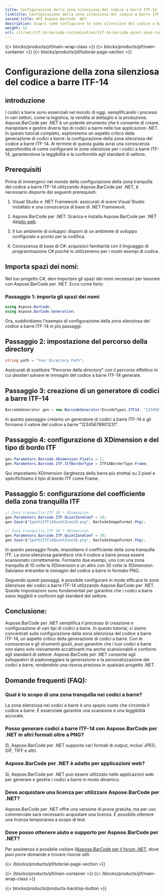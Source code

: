 ```yaml
---
title: Configurazione della zona silenziosa del codice a barre ITF-14
linktitle: Configurazione della zona silenziosa del codice a barre ITF-14
second_title: API Aspose.BarCode .NET
description: Scopri come configurare le zone silenziose del codice a barre ITF-14 con Aspose.BarCode per .NET. Garantisci leggibilità e conformità senza sforzo.
weight: 12
url: /it/net/itf-14-barcode-customization/itf-14-barcode-quiet-zone-configuration/
---
```


{{< blocks/products/pf/main-wrap-class >}}
{{< blocks/products/pf/main-container >}}
{{< blocks/products/pf/tutorial-page-section >}}

# Configurazione della zona silenziosa del codice a barre ITF-14


## introduzione

I codici a barre sono essenziali nel mondo di oggi, semplificando i processi in vari settori, come la logistica, la vendita al dettaglio e la produzione. Aspose.BarCode per .NET è un potente strumento che ti consente di creare, manipolare e gestire diversi tipi di codici a barre nelle tue applicazioni .NET. In questo tutorial completo, esploreremo un aspetto critico della generazione di codici a barre: la configurazione della zona silenziosa del codice a barre ITF-14. Al termine di questa guida avrai una conoscenza approfondita di come configurare le zone silenziose per i codici a barre ITF-14, garantendone la leggibilità e la conformità agli standard di settore.

## Prerequisiti

Prima di immergerci nel mondo della configurazione della zona tranquilla del codice a barre ITF-14 utilizzando Aspose.BarCode per .NET, è necessario disporre dei seguenti prerequisiti:

1. Visual Studio e .NET Framework: assicurati di avere Visual Studio installato e una conoscenza di base di .NET Framework.

2.  Aspose.BarCode per .NET: Scarica e installa Aspose.BarCode per .NET dal[sito web](https://releases.aspose.com/barcode/net/).

3. Il tuo ambiente di sviluppo: disponi di un ambiente di sviluppo configurato e pronto per la codifica.

4. Conoscenza di base di C#: acquisisci familiarità con il linguaggio di programmazione C# poiché lo utilizzeremo per i nostri esempi di codice.

## Importa spazi dei nomi:

Nel tuo progetto C#, devi importare gli spazi dei nomi necessari per lavorare con Aspose.BarCode per .NET. Ecco come farlo:

### Passaggio 1: importa gli spazi dei nomi

```csharp
using Aspose.BarCode;
using Aspose.BarCode.Generation;
```

Ora, suddividiamo l'esempio di configurazione della zona silenziosa del codice a barre ITF-14 in più passaggi:

## Passaggio 2: impostazione del percorso della directory

```csharp
string path = "Your Directory Path";
```

Assicurati di sostituire "Percorso della directory" con il percorso effettivo in cui desideri salvare le immagini del codice a barre ITF-14 generate.

## Passaggio 3: creazione di un generatore di codici a barre ITF-14

```csharp
BarcodeGenerator gen = new BarcodeGenerator(EncodeTypes.ITF14, "12345678901231");
```

In questo passaggio creiamo un generatore di codici a barre ITF-14 e gli forniamo il valore del codice a barre "12345678901231".

## Passaggio 4: configurazione di XDimension e del tipo di bordo ITF

```csharp
gen.Parameters.Barcode.XDimension.Pixels = 2;
gen.Parameters.Barcode.ITF.ItfBorderType = ITF14BorderType.Frame;
```

Qui impostiamo XDimension (larghezza della barra più stretta) su 2 pixel e specifichiamo il tipo di bordo ITF come Frame.

## Passaggio 5: configurazione del coefficiente della zona tranquilla ITF

```csharp
// Zona tranquilla ITF 10 * XDimension
gen.Parameters.Barcode.ITF.QuietZoneCoef = 10;
gen.Save($"{path}ITF14QuietZone10.png", BarCodeImageFormat.Png);

// Zona tranquilla ITF 30 * XDimension
gen.Parameters.Barcode.ITF.QuietZoneCoef = 30;
gen.Save($"{path}ITF14QuietZone30.png", BarCodeImageFormat.Png);
```

In questo passaggio finale, impostiamo il coefficiente della zona tranquilla ITF. La zona silenziosa garantisce che il codice a barre possa essere scansionato correttamente. Forniamo due esempi, uno con una zona tranquilla di 10 volte la XDimension e un altro con 30 volte la XDimension. Salviamo entrambe le immagini del codice a barre in formato PNG.

Seguendo questi passaggi, è possibile configurare in modo efficace le zone silenziose dei codici a barre ITF-14 utilizzando Aspose.BarCode per .NET. Queste impostazioni sono fondamentali per garantire che i codici a barre siano leggibili e conformi agli standard del settore.

## Conclusione:

Aspose.BarCode per .NET semplifica il processo di creazione e configurazione di vari tipi di codici a barre. In questo tutorial, ci siamo concentrati sulla configurazione della zona silenziosa del codice a barre ITF-14, un aspetto critico della generazione di codici a barre. Con le conoscenze e gli strumenti giusti, puoi garantire che i tuoi codici a barre non siano solo visivamente accattivanti ma anche scansionabili e conformi agli standard di settore. Aspose.BarCode per .NET consente agli sviluppatori di padroneggiare la generazione e la personalizzazione dei codici a barre, rendendolo una risorsa preziosa in qualsiasi progetto .NET.

## Domande frequenti (FAQ):

### Qual è lo scopo di una zona tranquilla nei codici a barre?
La zona silenziosa nei codici a barre è uno spazio vuoto che circonda il codice a barre. È essenziale garantire una scansione e una leggibilità accurate.

### Posso generare codici a barre ITF-14 con Aspose.BarCode per .NET in altri formati oltre a PNG?
Sì, Aspose.BarCode per .NET supporta vari formati di output, inclusi JPEG, GIF, TIFF e altri.

### Aspose.BarCode per .NET è adatto per applicazioni web?
Sì, Aspose.BarCode per .NET può essere utilizzato nelle applicazioni web per generare e gestire i codici a barre in modo dinamico.

### Devo acquistare una licenza per utilizzare Aspose.BarCode per .NET?
Aspose.BarCode per .NET offre una versione di prova gratuita, ma per uso commerciale sarà necessario acquistare una licenza. È possibile ottenere una licenza temporanea a scopo di test.

### Dove posso ottenere aiuto e supporto per Aspose.BarCode per .NET?
 Per assistenza è possibile visitare il[Aspose.BarCode per il forum .NET](https://forum.aspose.com/c/barcode/13), dove puoi porre domande e trovare risorse utili.


{{< /blocks/products/pf/tutorial-page-section >}}

{{< /blocks/products/pf/main-container >}}
{{< /blocks/products/pf/main-wrap-class >}}

{{< blocks/products/products-backtop-button >}}
